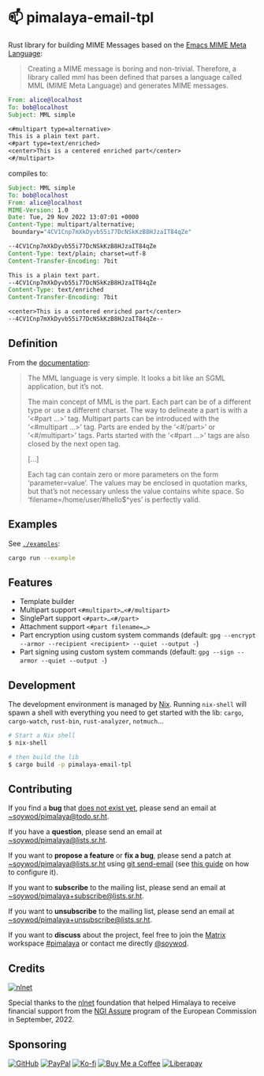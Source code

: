 # 📫 pimalaya-email-tpl

Rust library for building MIME Messages based on the [Emacs MIME Meta
Language]((https://www.gnu.org/software/emacs/manual/html_node/emacs-mime/Composing.html)):

> Creating a MIME message is boring and non-trivial. Therefore, a
> library called mml has been defined that parses a language called
> MML (MIME Meta Language) and generates MIME messages.

```eml
From: alice@localhost
To: bob@localhost
Subject: MML simple

<#multipart type=alternative>
This is a plain text part.
<#part type=text/enriched>
<center>This is a centered enriched part</center>
<#/multipart>
```

compiles to:

```eml
Subject: MML simple
To: bob@localhost
From: alice@localhost
MIME-Version: 1.0
Date: Tue, 29 Nov 2022 13:07:01 +0000
Content-Type: multipart/alternative;
 boundary="4CV1Cnp7mXkDyvb55i77DcNSkKzB8HJzaIT84qZe"

--4CV1Cnp7mXkDyvb55i77DcNSkKzB8HJzaIT84qZe
Content-Type: text/plain; charset=utf-8
Content-Transfer-Encoding: 7bit

This is a plain text part.
--4CV1Cnp7mXkDyvb55i77DcNSkKzB8HJzaIT84qZe
Content-Type: text/enriched
Content-Transfer-Encoding: 7bit

<center>This is a centered enriched part</center>
--4CV1Cnp7mXkDyvb55i77DcNSkKzB8HJzaIT84qZe--
```

## Definition

From the
[documentation](https://www.gnu.org/software/emacs/manual/html_node/emacs-mime/MML-Definition.html):

> The MML language is very simple. It looks a bit like an SGML
> application, but it’s not.
> 
> The main concept of MML is the part. Each part can be of a different
> type or use a different charset. The way to delineate a part is with
> a ‘<#part ...>’ tag. Multipart parts can be introduced with the
> ‘<#multipart ...>’ tag. Parts are ended by the ‘<#/part>’ or
> ‘<#/multipart>’ tags. Parts started with the ‘<#part ...>’ tags are
> also closed by the next open tag.
> 
> […]
> 
> Each tag can contain zero or more parameters on the form
> ‘parameter=value’. The values may be enclosed in quotation marks,
> but that’s not necessary unless the value contains white space. So
> ‘filename=/home/user/#hello$^yes’ is perfectly valid.

## Examples

See
[`./examples`](https://git.sr.ht/~soywod/rust-mml/tree/master/item/examples):

```sh
cargo run --example
```

## Features

* Template builder
* Multipart support `<#multipart>…<#/multipart>`
* SinglePart support `<#part>…<#/part>`
* Attachment support `<#part filename=…>`
* Part encryption using custom system commands (default: `gpg
  --encrypt --armor --recipient <recipient> --quiet --output -`)
* Part signing using custom system commands (default: `gpg --sign
  --armor --quiet --output -`)

## Development

The development environment is managed by
[Nix](https://nixos.org/download.html). Running `nix-shell` will spawn
a shell with everything you need to get started with the lib: `cargo`,
`cargo-watch`, `rust-bin`, `rust-analyzer`, `notmuch`…

```sh
# Start a Nix shell
$ nix-shell

# then build the lib
$ cargo build -p pimalaya-email-tpl
```

## Contributing

If you find a **bug** that [does not exist
yet](https://todo.sr.ht/~soywod/pimalaya), please send an email at
[~soywod/pimalaya@todo.sr.ht](mailto:~soywod/pimalaya@todo.sr.ht).

If you have a **question**, please send an email at
[~soywod/pimalaya@lists.sr.ht](mailto:~soywod/pimalaya@lists.sr.ht).

If you want to **propose a feature** or **fix a bug**, please send a
patch at
[~soywod/pimalaya@lists.sr.ht](mailto:~soywod/pimalaya@lists.sr.ht)
using [git send-email](https://git-scm.com/docs/git-send-email) (see
[this guide](https://git-send-email.io/) on how to configure it).

If you want to **subscribe** to the mailing list, please send an email
at
[~soywod/pimalaya+subscribe@lists.sr.ht](mailto:~soywod/pimalaya+subscribe@lists.sr.ht).

If you want to **unsubscribe** to the mailing list, please send an
email at
[~soywod/pimalaya+unsubscribe@lists.sr.ht](mailto:~soywod/pimalaya+unsubscribe@lists.sr.ht).

If you want to **discuss** about the project, feel free to join the
[Matrix](https://matrix.org/) workspace
[#pimalaya](https://matrix.to/#/#pimalaya:matrix.org) or contact me
directly [@soywod](https://matrix.to/#/@soywod:matrix.org).

## Credits

[![nlnet](https://nlnet.nl/logo/banner-160x60.png)](https://nlnet.nl/project/Himalaya/index.html)

Special thanks to the
[nlnet](https://nlnet.nl/project/Himalaya/index.html) foundation that
helped Himalaya to receive financial support from the [NGI
Assure](https://www.ngi.eu/ngi-projects/ngi-assure/) program of the
European Commission in September, 2022.

## Sponsoring

[![GitHub](https://img.shields.io/badge/-GitHub%20Sponsors-fafbfc?logo=GitHub%20Sponsors&style=flat-square)](https://github.com/sponsors/soywod)
[![PayPal](https://img.shields.io/badge/-PayPal-0079c1?logo=PayPal&logoColor=ffffff&style=flat-square)](https://www.paypal.com/paypalme/soywod)
[![Ko-fi](https://img.shields.io/badge/-Ko--fi-ff5e5a?logo=Ko-fi&logoColor=ffffff&style=flat-square)](https://ko-fi.com/soywod)
[![Buy Me a Coffee](https://img.shields.io/badge/-Buy%20Me%20a%20Coffee-ffdd00?logo=Buy%20Me%20A%20Coffee&logoColor=000000&style=flat-square)](https://www.buymeacoffee.com/soywod)
[![Liberapay](https://img.shields.io/badge/-Liberapay-f6c915?logo=Liberapay&logoColor=222222&style=flat-square)](https://liberapay.com/soywod)
